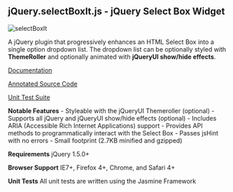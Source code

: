 jQuery.selectBoxIt.js - jQuery Select Box Widget
------------------------------------------------
![selectBoxIt](http://gregfranko.com/images/select.PNG "selectBoxIt")

A jQuery plugin that progressively enhances an HTML Select Box into a single option dropdown list.  The dropdown list can be optionally styled with **ThemeRoller** and optionally animated with **jQueryUI show/hide effects**.

[Documentation](http://gregfranko.com/blog/introducing-the-jquery-plugin-selectboxit/)

[Annotated Source Code](http://gregfranko.com/docs/jQuery.selectBoxIt.html/)

[Unit Test Suite](http://gregfranko.com/test/SpecRunner.html/)

**Notable Features**
	- Styleable with the jQueryUI Themeroller (optional)
	- Supports all jQuery and jQueryUI show/hide effects (optional)
	- Includes ARIA (Accessible Rich Internet Applications) support
	- Provides API methods to programmatically interact with the Select Box
	- Passes jsHint with no errors
	- Small footprint (2.7KB minified and gzipped)

**Requirements**
jQuery 1.5.0+

**Browser Support**
IE7+, Firefox 4+, Chrome, and Safari 4+

**Unit Tests**
All unit tests are written using the Jasmine Framework
